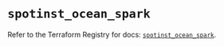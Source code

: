 # `spotinst_ocean_spark`

Refer to the Terraform Registry for docs: [`spotinst_ocean_spark`](https://registry.terraform.io/providers/spotinst/spotinst/1.210.0/docs/resources/ocean_spark).
